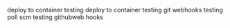 deploy to container testing
deploy to container testing
git webhooks testing
poll scm testing
githubweb hooks
